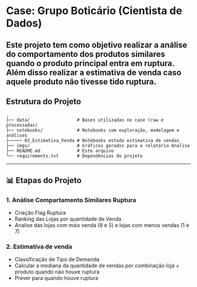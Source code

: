 # Case: Grupo Boticário (Cientista de Dados)

Este projeto tem como objetivo realizar a análise do comportamento dos produtos similares quando o produto principal entra em ruptura. Além disso realizar a estimativa de venda caso aquele produto não tivesse tido ruptura.
---

## Estrutura do Projeto

```
.
├── data/                  # Bases utilizadas no case (raw e processadas)
├── notebooks/             # Notebooks com exploração, modelagem e análises
├───── 02_Estimativa_Venda # Notebooks estudo estimativa de vendas
├── imgs/                  # Gráficos gerados para o relatório Analise
├── README.md              # Este arquivo
└── requirements.txt       # Dependências do projeto
```

---

## 📊 Etapas do Projeto

### 1. Análise Compartamento Similares Ruptura
- Criação Flag Ruptura
- Ranking das Lojas por quantidade de Venda
- Analise das lojas com mais venda (8 e 5) e lojas com menos vendas (1 e 7)

### 2. Estimativa de venda
- Classificação de Tipo de Demanda
- Calcular a mediana da quantidade de vendas por combinação loja + produto quando não houve ruptura
- Prever para quando houve ruptura
